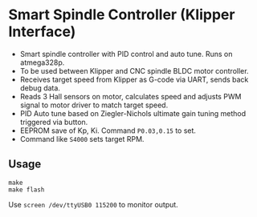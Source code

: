 # Smart Spindle Controller (Klipper Interface)
  - Smart spindle controller with PID control and auto tune. Runs on atmega328p. 
  - To be used between Klipper and CNC spindle BLDC motor controller.
  - Receives target speed from Klipper as G-code via UART, sends back debug data.
  - Reads 3 Hall sensors on motor, calculates speed and adjusts PWM signal to motor driver to match target speed.
  - PID Auto tune based on Ziegler-Nichols ultimate gain tuning method triggered via button.
  - EEPROM save of Kp, Ki. Command `P0.03,0.15` to set.
  - Command like `S4000` sets target RPM.

## Usage
    make
    make flash

Use `screen /dev/ttyUSB0 115200` to monitor output.
